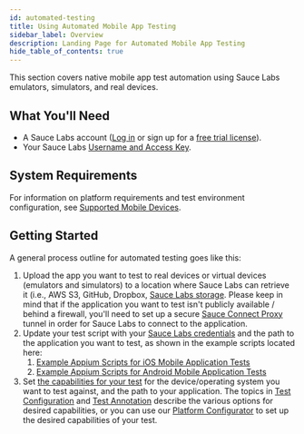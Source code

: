 ```yaml
---
id: automated-testing
title: Using Automated Mobile App Testing
sidebar_label: Overview
description: Landing Page for Automated Mobile App Testing
hide_table_of_contents: true
---
```


This section covers native mobile app test automation using Sauce Labs emulators, simulators, and real devices.


## What You'll Need

* A Sauce Labs account ([Log in](https://accounts.saucelabs.com/am/XUI/#login/) or sign up for a [free trial license](https://saucelabs.com/sign-up)).
* Your Sauce Labs [Username and Access Key](https://app.saucelabs.com/user-settings).

## System Requirements

For information on platform requirements and test environment configuration, see [Supported Mobile Devices](/mobile-apps/supported-devices).

## Getting Started

A general process outline for automated testing goes like this:

1. Upload the app you want to test to real devices or virtual devices (emulators and simulators) to a location where Sauce Labs can retrieve it (i.e., AWS S3, GitHub, Dropbox, [Sauce Labs storage](/mobile-apps/app-storage). Please keep in mind that if the application you want to test isn't publicly available / behind a firewall, you'll need to set up a secure [Sauce Connect Proxy](/secure-connections/sauce-connect) tunnel in order for Sauce Labs to connect to the application.
2. Update your test script with your [Sauce Labs credentials](/basics/environment-variables) and the path to the application you want to test, as shown in the example scripts located here:
    1. [Example Appium Scripts for iOS Mobile Application Tests](/mobile-apps/automated-testing/appium)
    2. [Example Appium Scripts for Android Mobile Application Tests](/mobile-apps/automated-testing/appium)
3. Set [the capabilities for your test](/dev/test-configuration-options) for the device/operating system you want to test against, and the path to your application. The topics in [Test Configuration](/basics/test-config-annotation/test-config) and [Test Annotation](/basics/test-config-annotation/test-annotation) describe the various options for desired capabilities, or you can use our [Platform Configurator](https://saucelabs.com/platform/platform-configurator#/) to set up the desired capabilities of your test.

